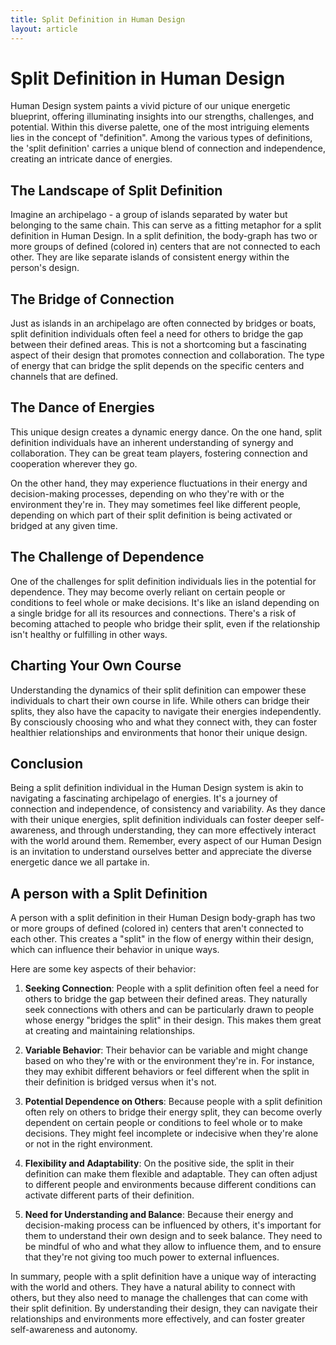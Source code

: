 ```yaml
---
title: Split Definition in Human Design
layout: article
---
```

# Split Definition in Human Design
<!---
> explain and describe split definition
In the Human Design system, a single definition refers to a body-graph where all the defined (colored in) centers are connected to each other. This creates a continuous flow of energy within the person's design.
--> Human Design system paints a vivid picture of our unique energetic blueprint, offering illuminating insights into our strengths, challenges, and potential. Within this diverse palette, one of the most intriguing elements lies in the concept of "definition". Among the various types of definitions, the 'split definition' carries a unique blend of connection and independence, creating an intricate dance of energies.

## The Landscape of Split Definition

Imagine an archipelago - a group of islands separated by water but belonging to the same chain. This can serve as a fitting metaphor for a split definition in Human Design. In a split definition, the body-graph has two or more groups of defined (colored in) centers that are not connected to each other. They are like separate islands of consistent energy within the person's design.

## The Bridge of Connection

Just as islands in an archipelago are often connected by bridges or boats, split definition individuals often feel a need for others to bridge the gap between their defined areas. This is not a shortcoming but a fascinating aspect of their design that promotes connection and collaboration. The type of energy that can bridge the split depends on the specific centers and channels that are defined.

## The Dance of Energies

This unique design creates a dynamic energy dance. On the one hand, split definition individuals have an inherent understanding of synergy and collaboration. They can be great team players, fostering connection and cooperation wherever they go.

On the other hand, they may experience fluctuations in their energy and decision-making processes, depending on who they're with or the environment they're in. They may sometimes feel like different people, depending on which part of their split definition is being activated or bridged at any given time.

## The Challenge of Dependence

One of the challenges for split definition individuals lies in the potential for dependence. They may become overly reliant on certain people or conditions to feel whole or make decisions. It's like an island depending on a single bridge for all its resources and connections. There's a risk of becoming attached to people who bridge their split, even if the relationship isn't healthy or fulfilling in other ways.

## Charting Your Own Course

Understanding the dynamics of their split definition can empower these individuals to chart their own course in life. While others can bridge their splits, they also have the capacity to navigate their energies independently. By consciously choosing who and what they connect with, they can foster healthier relationships and environments that honor their unique design.

## Conclusion

Being a split definition individual in the Human Design system is akin to navigating a fascinating archipelago of energies. It's a journey of connection and independence, of consistency and variability. As they dance with their unique energies, split definition individuals can foster deeper self-awareness, and through understanding, they can more effectively interact with the world around them. Remember, every aspect of our Human Design is an invitation to understand ourselves better and appreciate the diverse energetic dance we all partake in.
<!---
> describe behaviour of person with single definition
-->
## A person with a Split Definition
A person with a split definition in their Human Design body-graph has two or more groups of defined (colored in) centers that aren't connected to each other. This creates a "split" in the flow of energy within their design, which can influence their behavior in unique ways.

Here are some key aspects of their behavior:

1. **Seeking Connection**: People with a split definition often feel a need for others to bridge the gap between their defined areas. They naturally seek connections with others and can be particularly drawn to people whose energy "bridges the split" in their design. This makes them great at creating and maintaining relationships.

2. **Variable Behavior**: Their behavior can be variable and might change based on who they're with or the environment they're in. For instance, they may exhibit different behaviors or feel different when the split in their definition is bridged versus when it's not.

3. **Potential Dependence on Others**: Because people with a split definition often rely on others to bridge their energy split, they can become overly dependent on certain people or conditions to feel whole or to make decisions. They might feel incomplete or indecisive when they're alone or not in the right environment.

4. **Flexibility and Adaptability**: On the positive side, the split in their definition can make them flexible and adaptable. They can often adjust to different people and environments because different conditions can activate different parts of their definition.

5. **Need for Understanding and Balance**: Because their energy and decision-making process can be influenced by others, it's important for them to understand their own design and to seek balance. They need to be mindful of who and what they allow to influence them, and to ensure that they're not giving too much power to external influences.

In summary, people with a split definition have a unique way of interacting with the world and others. They have a natural ability to connect with others, but they also need to manage the challenges that can come with their split definition. By understanding their design, they can navigate their relationships and environments more effectively, and can foster greater self-awareness and autonomy.
